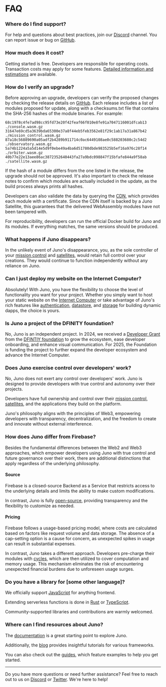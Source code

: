 # FAQ

### Where do I find support?

For help and questions about best practices, join our [Discord](https://discord.gg/wHZ57Z2RAG) channel. You can report issue or bug on [GitHub](https://github.com/junobuild/juno).

### How much does it cost?

Getting started is free. Developers are responsible for operating costs. Transaction costs may apply for some features. [Detailed information and estimations](./pricing.md) are available.

### How do I verify an upgrade?

Before approving an upgrade, developers can verify the proposed changes by checking the release details on [GitHub](https://github.com/junobuild/juno/releases). Each release includes a list of modules proposed for update, along with a checksums.txt file that contains the SHA-256 hashes of the module binaries. For example:

```
68c1978c4fe7ad98cc95fd73e20f42feaf66f010e8fe91a7047116001dfcab13  ./console.wasm.gz
31647e69cd5a3639bda65300e37a8f44eb5feb3562e81f29c1ab17a31a867b42  ./mission_control.wasm.gz
87a18c56889690a05adf2b4289b911714c0ac6449108ae0c588203680c2c54d2  ./observatory.wasm.gz
5a74b1224a5a5d14e5d9f0ebe49a4ba6d51780dbde983525b5ef16a976c28f14  ./orbiter.wasm.gz
40b77e22e13aee86ac3872352640443fa27a9bdc098847f15bfafe844a9f58ab  ./satellite.wasm.gz
```

If the hash of a module differs from the one listed in the release, the upgrade should not be approved. It's also important to check the release notes to confirm which modules are actually included in the update, as the build process always prints all hashes.

Developers can also validate the data by querying the [CDN](https://github.com/junobuild/cdn), which provides each module with a certificate. Since the CDN itself is backed by a Juno Satellite, this guarantees that the delivered WebAssembly modules have not been tampered with.

For reproducibility, developers can run the official Docker build for Juno and its modules. If everything matches, the same versions should be produced.

### What happens if Juno disappears?

In the unlikely event of Juno's disappearance, you, as the sole controller of your [mission control] and [satellites], would retain full control over your creations. They would continue to function independently without any reliance on Juno.

### Can I just deploy my website on the Internet Computer?

Absolutely! With Juno, you have the flexibility to choose the level of functionality you want for your project. Whether you simply want to host your static website on the [Internet Computer] or take advantage of Juno's rich features like [authentication](build/authentication/index.md), [datastore](build/datastore/index.mdx), and [storage](build/storage/index.mdx) for building dynamic dapps, the choice is yours.

### Is Juno a project of the DFINITY foundation?

No, Juno is an independent project. In 2024, we received a [Developer Grant](https://dfinity.org/grants/) from the [DFINTIY foundation](https://dfinity.org) to grow the ecosystem, ease developer onboarding, and enhance visual communication. For 2025, the Foundation is funding the project to further expand the developer ecosystem and advance the Internet Computer.

### Does Juno exercise control over developers' work?

No, Juno does not exert any control over developers' work. Juno is designed to provide developers with true control and autonomy over their projects.

Developers have full ownership and control over their [mission control], [satellites], and the applications they build on the platform.

Juno's philosophy aligns with the principles of Web3, empowering developers with transparency, decentralization, and the freedom to create and innovate without external interference.

### How does Juno differ from Firebase?

Besides the fundamental differences between the Web2 and Web3 approaches, which empower developers using Juno with true control and future governance over their work, there are additional distinctions that apply regardless of the underlying philosophy.

#### Source

Firebase is a closed-source Backend as a Service that restricts access to the underlying details and limits the ability to make custom modifications.

In contrast, Juno is fully [open-source](https://github.com/junobuild/), providing transparency and the flexibility to customize as needed.

#### Pricing

Firebase follows a usage-based pricing model, where costs are calculated based on factors like request volume and data storage. The absence of a cap-setting option is a cause for concern, as unexpected spikes in usage can result in substantial expenses.

In contrast, Juno takes a different approach. Developers pre-charge their modules with [cycles](./terminology.md#cycles), which are then utilized to cover computation and memory usage. This mechanism eliminates the risk of encountering unexpected financial burdens due to unforeseen usage surges.

### Do you have a library for [some other language]?

We officially support [JavaScript](setup-the-sdk.mdx) for anything frontend.

Extending serverless functions is done in [Rust](build/functions/development/rust.mdx) or [TypeScript](build/functions/development/typescript.mdx).

Community-supported libraries and contributions are warmly welcomed.

### Where can I find resources about Juno?

The [documentation](./intro.mdx) is a great starting point to explore Juno.

Additionally, the [blog](https://juno.build/blog) provides insightful tutorials for various frameworks.

You can also check out the [guides](/docs/category/guides), which feature examples to help you get started.

---

Do you have more questions or need further assistance? Feel free to reach out to us on [Discord](https://discord.gg/wHZ57Z2RAG) or [Twitter](https://twitter.com/junobuild). We're here to help!

[mission control]: terminology.md#mission-control
[satellites]: terminology.md#satellite
[Internet Computer]: https://internetcomputer.org/
